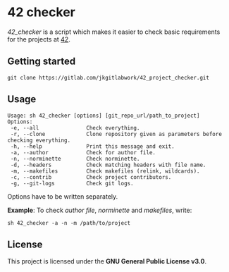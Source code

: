 # 42 checker

*42\_checker* is a script which makes it easier to check basic requirements for the projects at [42](https://www.42.fr/).

## Getting started

```
git clone https://gitlab.com/jkgitlabwork/42_project_checker.git
```

## Usage

```
Usage: sh 42_checker [options] [git_repo_url/path_to_project]
Options:
 -e, --all               Check everything.
 -r, --clone             Clone repository given as parameters before checking everything.
 -h, --help              Print this message and exit.
 -a, --author            Check for author file.
 -n, --norminette        Check norminette.
 -d, --headers           Check matching headers with file name.
 -m, --makefiles         Check makefiles (relink, wildcards).
 -c, --contrib           Check project contributors.
 -g, --git-logs          Check git logs.

```

Options have to be written separately.

**Example**:
To check *author file*, *norminette* and *makefiles*, write:
```
sh 42_checker -a -n -m /path/to/project
```

## License

This project is licensed under the **GNU General Public License v3.0**.
